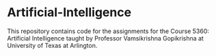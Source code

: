 # Artificial-Intelligence

This repository contains code for the assignments for the Course 5360: Artificial Intelligence taught by Professor Vamsikrishna Gopikrishna at University of Texas at Arlington.
